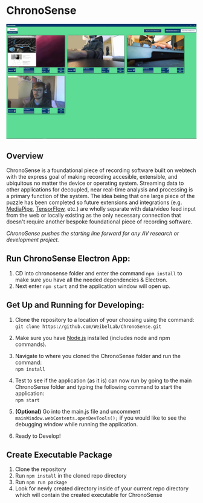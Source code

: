# ChronoSense

![alt text](./readme_images/ChronoSenseScreenshot.webp "ChronoSense 3/4/21")  

## Overview  
ChronoSense is a foundational piece of recording software built on webtech with the express goal of making recording accesible, extensible, and ubiquitous no matter the device or operating system. Streaming data to other applications for decoupled, near real-time analysis and processing is a primary function of the system. The idea being that one large piece of the puzzle has been completed so future extensions and integrations (e.g. [MediaPipe](https://google.github.io/mediapipe/), [TensorFlow](https://www.tensorflow.org/), etc.) are wholly separate with data/video feed input from the web or locally existing as the only necessary connection that doesn't require another bespoke foundational piece of recording software.  

*ChronoSense pushes the starting line forward for any AV research or development project.*

## Run ChronoSense Electron App:
1.   CD into chronosense folder and enter the command `npm install` to make sure you have all the needed dependencies & Electron.
2.   Next enter `npm start` and the application window will open up.  

## Get Up and Running for Developing:
1.  Clone the repository to a location of your choosing using the command:  
    `git clone https://github.com/WeibelLab/ChronoSense.git`

2.  Make sure you have [Node.js](https://nodejs.org/en/) installed (includes node and npm commands).

3.  Navigate to where you cloned the ChronoSense folder and run the command:  
    `npm install`

4.  Test to see if the application (as it is) can now run by going to the main ChronoSense folder and typing the following command to start the application:  
    `npm start`

5. **(Optional)** Go into the main.js file and uncomment `mainWindow.webContents.openDevTools();` if you would like to see the debugging window while running the application. 

6. Ready to Develop!  

## Create Executable Package  
1. Clone the repository  
2. Run `npm install` in the cloned repo directory  
3. Run `npm run package`  
4. Look for newly created directory inside of your current repo directory which will contain the created executable for ChronoSense
